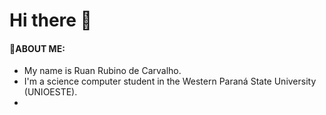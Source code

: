 # Hi there 👋
#### 💭ABOUT ME:
- My name is Ruan Rubino de Carvalho.
- I'm a science computer student in the Western Paraná State University (UNIOESTE).
- 
